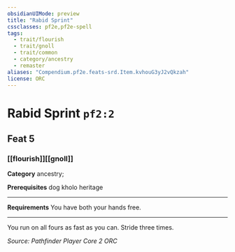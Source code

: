 ```yaml
---
obsidianUIMode: preview
title: "Rabid Sprint"
cssclasses: pf2e,pf2e-spell
tags:
  - trait/flourish
  - trait/gnoll
  - trait/common
  - category/ancestry
  - remaster
aliases: "Compendium.pf2e.feats-srd.Item.kvhouG3yJ2vQkzah"
license: ORC
---
```

# Rabid Sprint `pf2:2`
## Feat 5
### [[flourish]][[gnoll]]

**Category** ancestry; 



**Prerequisites** dog kholo heritage
* * *
**Requirements** You have both your hands free.

* * *

You run on all fours as fast as you can. Stride three times.

*Source: Pathfinder Player Core 2*
*ORC*